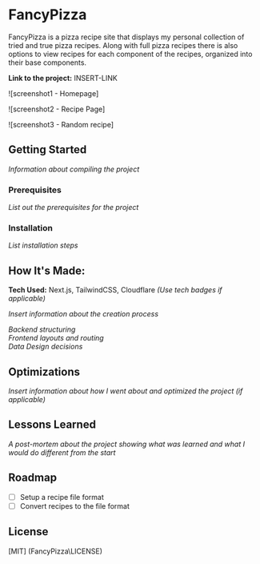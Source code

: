 # FancyPizza

FancyPizza is a pizza recipe site that displays my personal collection of tried and true pizza recipes.
Along with full pizza recipes there is also options to view recipes for each component of the recipes,
organized into their base components.

**Link to the project:**  INSERT-LINK

![screenshot1 - Homepage]

![screenshot2 - Recipe Page]

![screenshot3 - Random recipe]



## Getting Started

*Information about compiling the project*

### Prerequisites

*List out the prerequisites for the project*

### Installation

*List installation steps*



## How It's Made:

**Tech Used:** Next.js, TailwindCSS, Cloudflare *(Use tech badges if applicable)*

*Insert information about the creation process*

*Backend structuring*  
*Frontend layouts and routing*  
*Data Design decisions*


## Optimizations

*Insert information about how I went about and optimized the project (if applicable)*


## Lessons Learned

*A post-mortem about the project showing what was learned and what I would do different from the start*


## Roadmap
- [ ] Setup a recipe file format
- [ ] Convert recipes to the file format

## License
[MIT] (FancyPizza\LICENSE)
